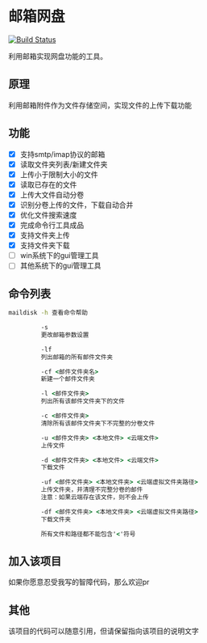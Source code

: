 # 邮箱网盘

[![Build Status](https://travis-ci.com/chenxuuu/Mail-Box-Net-Disk.svg?branch=master)](https://travis-ci.com/chenxuuu/Mail-Box-Net-Disk)

利用邮箱实现网盘功能的工具。

## 原理

利用邮箱附件作为文件存储空间，实现文件的上传下载功能

## 功能

- [x] 支持smtp/imap协议的邮箱
- [x] 读取文件夹列表/新建文件夹
- [x] 上传小于限制大小的文件
- [x] 读取已存在的文件
- [x] 上传大文件自动分卷
- [x] 识别分卷上传的文件，下载自动合并
- [x] 优化文件搜索速度
- [x] 完成命令行工具成品
- [x] 支持文件夹上传
- [x] 支持文件夹下载
- [ ] win系统下的gui管理工具
- [ ] 其他系统下的gui管理工具

## 命令列表

```cmd
maildisk -h 查看命令帮助

         -s
         更改邮箱参数设置

         -lf
         列出邮箱的所有邮件文件夹

         -cf <邮件文件夹名>
         新建一个邮件文件夹

         -l <邮件文件夹>
         列出所有该邮件文件夹下的文件

         -c <邮件文件夹>
         清除所有该邮件文件夹下不完整的分卷文件

         -u <邮件文件夹> <本地文件> <云端文件>
         上传文件

         -d <邮件文件夹> <本地文件> <云端文件>
         下载文件

         -uf <邮件文件夹> <本地文件夹> <云端虚拟文件夹路径>
         上传文件夹，并清理不完整分卷的邮件
         注意：如果云端存在该文件，则不会上传

         -df <邮件文件夹> <本地文件夹> <云端虚拟文件夹路径>
         下载文件夹

         所有文件和路径都不能包含'<'符号
```

## 加入该项目

如果你愿意忍受我写的智障代码，那么欢迎pr

## 其他

该项目的代码可以随意引用，但请保留指向该项目的说明文字
